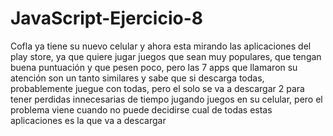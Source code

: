 # JavaScript-Ejercicio-8
Cofla ya tiene su nuevo celular y ahora esta mirando las aplicaciones del play store, ya que quiere jugar juegos que sean muy populares, que tengan buena puntuación y que pesen poco, pero las 7 apps que llamaron su atención son un tanto similares y sabe que si descarga todas, probablemente juegue con todas, pero el solo se va a descargar 2 para tener perdidas innecesarias de tiempo jugando juegos en su celular, pero el problema viene cuando no puede decidirse cual de todas estas aplicaciones es la que va a descargar
